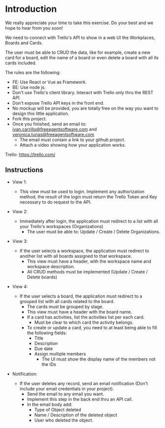 # Introduction

We really appreciate your time to take this exercise. Do your best and we hope to hear from you soon! 

We need to connect with Trello's API to show in a web UI the Workplaces, Boards and Cards.

The user must be able to CRUD the data, like for example, create a new card for a board, edit the name of a board or even delete a board with all its cards included.

The rules are the following:

* FE: Use React or Vue as Framework.
* BE: Use node js.
* Don't use Trello's client library. Interact with Trello only thru the REST API.
* Don't expose Trello API keys in the front end.
* No mockup will be provided, you are totally free on the way you want to design this little application.
* Fork this project.
* Once you finished, send an email to: ivan.carrillo@freeagentsoftware.com and veronica.tunas@freeagentsoftware.com 
    * The email must contain a link to your github project.
    * Attach a video showing how your application works.

Trello: https://trello.com/

##  Instructions

* View 1:
    * This view must be used to login. Implement any authorization method, the result of the login must return the Trello Token and Key necessary to do request to the API.
* View 2:
    * Immediately after login, the application must redirect to a list with all your Trello's workspaces (Organizations)
        * The user must be able to: Update / Create / Delete Organizations.
* View 3:
    * If the user selects a workspace, the application must redirect to another list with all boards assigned to that workspace.
        * This view must have a header, with the workspace name and workspace description. 
        * All CRUD methods must be implemented (Update / Create / Delete boards)
* View 4:
    * If the user selects a board, the application must redirect to a grouped list with all cards related to the board.
        * The cards must be grouped by stage.
        * This view must have a header with the board name. 
        * If a card has activities, list the activities list per each card.
            * Must be clear to which card the activity belongs.
        * To create or update a card, you need to at least being able to fill the following fields:
            * Title
            * Description
            * Due date
            * Assign multiple members
               * The UI must show the display name of the members not the IDs

* Notification:
    * If the user deletes any record, send an email notification (Don't include your email credentials in your project).
        * Send the email to any email you want.
        * Implement this step in the back end thru an API call.
        * In the email body add:
            * Type of Object deleted
            * Name / Description of the deleted object
            * User who deleted the object.

